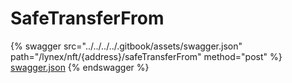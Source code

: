 # SafeTransferFrom

{% swagger src="../../../../.gitbook/assets/swagger.json" path="/lynex/nft/{address}/safeTransferFrom" method="post" %}
[swagger.json](../../../../.gitbook/assets/swagger.json)
{% endswagger %}
